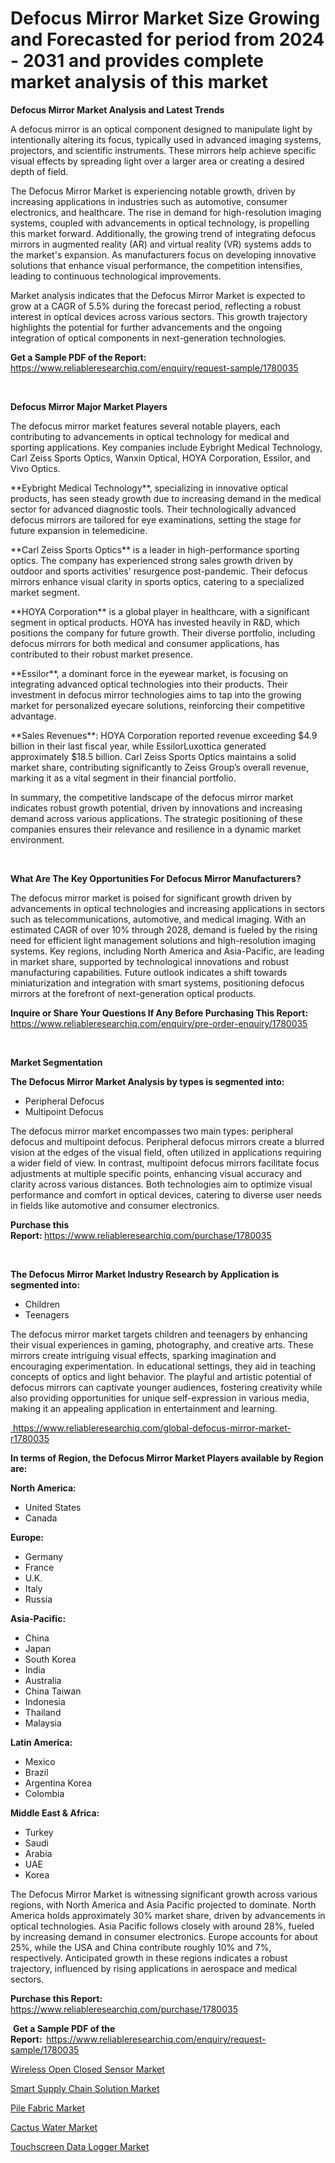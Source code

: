 <p><h1>Defocus Mirror Market Size Growing and Forecasted for period from 2024 - 2031 and provides complete market analysis of this market</h1></p><p><strong>Defocus Mirror Market Analysis and Latest Trends</strong></p>
<p><p>A defocus mirror is an optical component designed to manipulate light by intentionally altering its focus, typically used in advanced imaging systems, projectors, and scientific instruments. These mirrors help achieve specific visual effects by spreading light over a larger area or creating a desired depth of field. </p><p>The Defocus Mirror Market is experiencing notable growth, driven by increasing applications in industries such as automotive, consumer electronics, and healthcare. The rise in demand for high-resolution imaging systems, coupled with advancements in optical technology, is propelling this market forward. Additionally, the growing trend of integrating defocus mirrors in augmented reality (AR) and virtual reality (VR) systems adds to the market's expansion. As manufacturers focus on developing innovative solutions that enhance visual performance, the competition intensifies, leading to continuous technological improvements.</p><p>Market analysis indicates that the Defocus Mirror Market is expected to grow at a CAGR of 5.5% during the forecast period, reflecting a robust interest in optical devices across various sectors. This growth trajectory highlights the potential for further advancements and the ongoing integration of optical components in next-generation technologies.</p></p>
<p><strong>Get a Sample PDF of the Report:&nbsp;</strong> <a href="https://www.reliableresearchiq.com/enquiry/request-sample/1780035?utm_campaign=103&utm_medium=2&utm_source=Github&utm_content=ia&utm_term=09102024&utm_id=defocus-mirror">https://www.reliableresearchiq.com/enquiry/request-sample/1780035</a></p>
<p>&nbsp;</p>
<p><strong>Defocus Mirror Major Market Players</strong></p>
<p><p>The defocus mirror market features several notable players, each contributing to advancements in optical technology for medical and sporting applications. Key companies include Eybright Medical Technology, Carl Zeiss Sports Optics, Wanxin Optical, HOYA Corporation, Essilor, and Vivo Optics.</p><p>**Eybright Medical Technology**, specializing in innovative optical products, has seen steady growth due to increasing demand in the medical sector for advanced diagnostic tools. Their technologically advanced defocus mirrors are tailored for eye examinations, setting the stage for future expansion in telemedicine.</p><p>**Carl Zeiss Sports Optics** is a leader in high-performance sporting optics. The company has experienced strong sales growth driven by outdoor and sports activities' resurgence post-pandemic. Their defocus mirrors enhance visual clarity in sports optics, catering to a specialized market segment.</p><p>**HOYA Corporation** is a global player in healthcare, with a significant segment in optical products. HOYA has invested heavily in R&D, which positions the company for future growth. Their diverse portfolio, including defocus mirrors for both medical and consumer applications, has contributed to their robust market presence.</p><p>**Essilor**, a dominant force in the eyewear market, is focusing on integrating advanced optical technologies into their products. Their investment in defocus mirror technologies aims to tap into the growing market for personalized eyecare solutions, reinforcing their competitive advantage.</p><p>**Sales Revenues**: HOYA Corporation reported revenue exceeding $4.9 billion in their last fiscal year, while EssilorLuxottica generated approximately $18.5 billion. Carl Zeiss Sports Optics maintains a solid market share, contributing significantly to Zeiss Group’s overall revenue, marking it as a vital segment in their financial portfolio.</p><p>In summary, the competitive landscape of the defocus mirror market indicates robust growth potential, driven by innovations and increasing demand across various applications. The strategic positioning of these companies ensures their relevance and resilience in a dynamic market environment.</p></p>
<p>&nbsp;</p>
<p><strong>What Are The Key Opportunities For Defocus Mirror Manufacturers?</strong></p>
<p><p>The defocus mirror market is poised for significant growth driven by advancements in optical technologies and increasing applications in sectors such as telecommunications, automotive, and medical imaging. With an estimated CAGR of over 10% through 2028, demand is fueled by the rising need for efficient light management solutions and high-resolution imaging systems. Key regions, including North America and Asia-Pacific, are leading in market share, supported by technological innovations and robust manufacturing capabilities. Future outlook indicates a shift towards miniaturization and integration with smart systems, positioning defocus mirrors at the forefront of next-generation optical products.</p></p>
<p><strong>Inquire or Share Your Questions If Any Before Purchasing This Report:</strong> <a href="https://www.reliableresearchiq.com/enquiry/pre-order-enquiry/1780035?utm_campaign=103&utm_medium=2&utm_source=Github&utm_content=ia&utm_term=09102024&utm_id=defocus-mirror">https://www.reliableresearchiq.com/enquiry/pre-order-enquiry/1780035</a></p>
<p>&nbsp;</p>
<p><strong>Market Segmentation</strong></p>
<p><strong>The Defocus Mirror Market Analysis by types is segmented into:</strong></p>
<p><ul><li>Peripheral Defocus</li><li>Multipoint Defocus</li></ul></p>
<p><p>The defocus mirror market encompasses two main types: peripheral defocus and multipoint defocus. Peripheral defocus mirrors create a blurred vision at the edges of the visual field, often utilized in applications requiring a wider field of view. In contrast, multipoint defocus mirrors facilitate focus adjustments at multiple specific points, enhancing visual accuracy and clarity across various distances. Both technologies aim to optimize visual performance and comfort in optical devices, catering to diverse user needs in fields like automotive and consumer electronics.</p></p>
<p><strong>Purchase this Report:&nbsp;</strong><a href="https://www.reliableresearchiq.com/purchase/1780035?utm_campaign=103&utm_medium=2&utm_source=Github&utm_content=ia&utm_term=09102024&utm_id=defocus-mirror">https://www.reliableresearchiq.com/purchase/1780035</a></p>
<p>&nbsp;</p>
<p><strong>The Defocus Mirror Market Industry Research by Application is segmented into:</strong></p>
<p><ul><li>Children</li><li>Teenagers</li></ul></p>
<p><p>The defocus mirror market targets children and teenagers by enhancing their visual experiences in gaming, photography, and creative arts. These mirrors create intriguing visual effects, sparking imagination and encouraging experimentation. In educational settings, they aid in teaching concepts of optics and light behavior. The playful and artistic potential of defocus mirrors can captivate younger audiences, fostering creativity while also providing opportunities for unique self-expression in various media, making it an appealing application in entertainment and learning.</p></p>
<p><a href="https://www.reliableresearchiq.com/global-defocus-mirror-market-r1780035?utm_campaign=103&utm_medium=2&utm_source=Github&utm_content=ia&utm_term=09102024&utm_id=defocus-mirror">&nbsp;https://www.reliableresearchiq.com/global-defocus-mirror-market-r1780035</a></p>
<p><strong>In terms of Region, the Defocus Mirror Market Players available by Region are:</strong></p>
<p>
    <p> <strong> North America: </strong>
        <ul>
            <li>United States</li>
            <li>Canada</li>
        </ul>
        </p> 
    <p> <strong> Europe: </strong>
        <ul>
            <li>Germany</li>
            <li>France</li>
            <li>U.K.</li>
            <li>Italy</li>
            <li>Russia</li>
        </ul>
        </p> 
    <p> <strong> Asia-Pacific: </strong>
        <ul>
            <li>China</li>
            <li>Japan</li>
            <li>South Korea</li>
            <li>India</li>
            <li>Australia</li>
            <li>China Taiwan</li>
            <li>Indonesia</li>
            <li>Thailand</li>
            <li>Malaysia</li>
        </ul>
        </p> 
    <p> <strong> Latin America: </strong>
        <ul>
            <li>Mexico</li>
            <li>Brazil</li>
            <li>Argentina Korea</li>
            <li>Colombia</li>
        </ul>
        </p> 
    <p> <strong> Middle East & Africa: </strong>
        <ul>
            <li>Turkey</li>
            <li>Saudi</li>
            <li>Arabia</li>
            <li>UAE</li>
            <li>Korea</li>
        </ul>
    </p>
    </p>
<p><p>The Defocus Mirror Market is witnessing significant growth across various regions, with North America and Asia Pacific projected to dominate. North America holds approximately 30% market share, driven by advancements in optical technologies. Asia Pacific follows closely with around 28%, fueled by increasing demand in consumer electronics. Europe accounts for about 25%, while the USA and China contribute roughly 10% and 7%, respectively. Anticipated growth in these regions indicates a robust trajectory, influenced by rising applications in aerospace and medical sectors.</p></p>
<p><strong>Purchase this Report: </strong><a href="https://www.reliableresearchiq.com/purchase/1780035?utm_campaign=103&utm_medium=2&utm_source=Github&utm_content=ia&utm_term=09102024&utm_id=defocus-mirror">https://www.reliableresearchiq.com/purchase/1780035</a></p>
<p>&nbsp;<strong>Get a Sample PDF of the Report:&nbsp;&nbsp;</strong><a href="https://www.reliableresearchiq.com/enquiry/request-sample/1780035?utm_campaign=103&utm_medium=2&utm_source=Github&utm_content=ia&utm_term=09102024&utm_id=defocus-mirror">https://www.reliableresearchiq.com/enquiry/request-sample/1780035</a></p>
<p><strong></strong></p>
<p><p><a href="https://github.com/lourdestd6bs/Market-Research-Report-List-1/blob/main/wireless-open-closed-sensor-market.md?utm_campaign=103&utm_medium=2&utm_source=Github&utm_content=ia&utm_term=09102024&utm_id=defocus-mirror">Wireless Open Closed Sensor Market</a></p><p><a href="https://www.linkedin.com/pulse/global-smart-supply-chain-solution-market-sector-types-applications-m0kyf?trackingId=PZQSArT5QHGfJxEukKeGGg%3D%3D&utm_campaign=103&utm_medium=2&utm_source=Github&utm_content=ia&utm_term=09102024&utm_id=defocus-mirror">Smart Supply Chain Solution Market</a></p><p><a href="https://www.linkedin.com/pulse/exploring-pile-fabric-market-dynamics-revenue-analysis-growth-if3we?trackingId=JksDRjpoTQ6whhDR7m5ymQ%3D%3D&utm_campaign=103&utm_medium=2&utm_source=Github&utm_content=ia&utm_term=09102024&utm_id=defocus-mirror">Pile Fabric Market</a></p><p><a href="https://issuu.com/reportprime-2/docs/cactus-water-market-size-2030.pptx_2e6942562c1d03?utm_campaign=103&utm_medium=2&utm_source=Github&utm_content=ia&utm_term=09102024&utm_id=defocus-mirror">Cactus Water Market</a></p><p><a href="https://github.com/tenoreduwagley4rt/Market-Research-Report-List-1/blob/main/touchscreen-data-logger-market.md?utm_campaign=103&utm_medium=2&utm_source=Github&utm_content=ia&utm_term=09102024&utm_id=defocus-mirror">Touchscreen Data Logger Market</a></p></p>